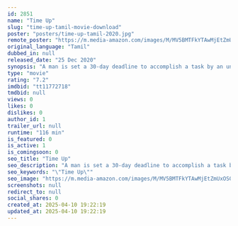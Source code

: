 ```yaml
---
id: 2851
name: "Time Up"
slug: "time-up-tamil-movie-download"
poster: "posters/time-up-tamil-2020.jpg"
remote_poster: "https://m.media-amazon.com/images/M/MV5BMTFkYTAwMjEtZmUxOS00MGRkLWE1OWItZTU0YjY1MGM3NmFiXkEyXkFqcGdeQXVyMTI3NTQ2Nzc3._V1_SX300.jpg"
original_language: "Tamil"
dubbed_in: null
released_date: "25 Dec 2020"
synopsis: "A man is set a 30-day deadline to accomplish a task by an unknown person and is required to work accordingly, or else he might have to face the consequences."
type: "movie"
rating: "7.2"
imdbid: "tt11772718"
tmdbid: null
views: 0
likes: 0
dislikes: 0
author_id: 1
trailer_url: null
runtime: "116 min"
is_featured: 0
is_active: 1
is_comingsoon: 0
seo_title: "Time Up"
seo_description: "A man is set a 30-day deadline to accomplish a task by an unknown person and is required to work accordingly, or else he might have to face the consequences."
seo_keywords: "\"Time Up\""
seo_image: "https://m.media-amazon.com/images/M/MV5BMTFkYTAwMjEtZmUxOS00MGRkLWE1OWItZTU0YjY1MGM3NmFiXkEyXkFqcGdeQXVyMTI3NTQ2Nzc3._V1_SX300.jpg"
screenshots: null
redirect_to: null
social_shares: 0
created_at: 2025-04-10 19:22:19
updated_at: 2025-04-10 19:22:19
---
```


